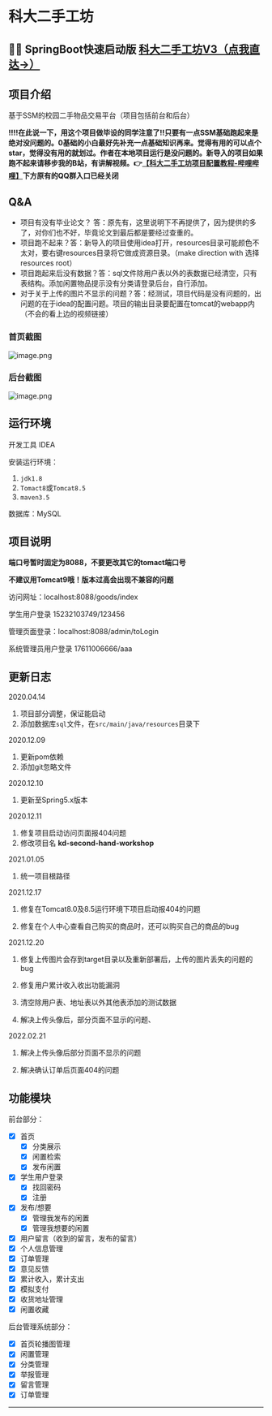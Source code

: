 # 科大二手工坊

## 🎉🎉 SpringBoot快速启动版 [科大二手工坊V3（点我直达→）](https://github.com/lvr1997/kd-shop-fast) 

## 项目介绍

基于SSM的校园二手物品交易平台（项目包括前台和后台）

**‼️‼️在此说一下，用这个项目做毕设的同学注意了‼️只要有一点SSM基础跑起来是绝对没问题的。0基础的小白最好先补充一点基础知识再来。觉得有用的可以点个star，觉得没有用的就划过。作者在本地项目运行是没问题的。新导入的项目如果跑不起来请移步我的B站，有讲解视频。👉[【科大二手工坊项目配置教程-哔哩哔哩】](https://b23.tv/RPuICwZ)下方原有的QQ群入口已经关闭**

## Q&A

- 项目有没有毕业论文？ 答：原先有，这里说明下不再提供了，因为提供的多了，对你们也不好，毕竟论文到最后都是要经过查重的。
- 项目跑不起来？答：新导入的项目使用idea打开，resources目录可能颜色不太对，要右键resources目录将它做成资源目录。（make direction with 选择 resources root）
- 项目跑起来后没有数据？答：sql文件除用户表以外的表数据已经清空，只有表结构。添加闲置物品提示没有分类请登录后台，自行添加。
- 对于关于上传的图片不显示的问题？答：经测试，项目代码是没有问题的，出问题的在于idea的配置问题。项目的输出目录要配置在tomcat的webapp内（不会的看上边的视频链接）


### 首页截图

![image.png](https://s2.loli.net/2021/12/18/pT2a8w1PgmKlQUk.png)

### 后台截图

![image.png](https://s2.loli.net/2021/12/18/aehXmsMySWorbZI.png)

## 运行环境

开发工具 IDEA

安装运行环境：

1. `jdk1.8` 
2. `Tomact8`或`Tomcat8.5`
3. `maven3.5`

数据库：MySQL 


## 项目说明

**端口号暂时固定为8088，不要更改其它的tomact端口号**

**不建议用Tomcat9哦！版本过高会出现不兼容的问题**

访问网址：localhost:8088/goods/index

学生用户登录 15232103749/123456

管理页面登录：localhost:8088/admin/toLogin

系统管理员用户登录  17611006666/aaa

## 更新日志

2020.04.14 
1. 项目部分调整，保证能启动
2. 添加数据库`sql`文件，在`src/main/java/resources`目录下

2020.12.09

1. 更新pom依赖
2. 添加git忽略文件

2020.12.10

1. 更新至Spring5.x版本 

2020.12.11

1. 修复项目启动访问页面报404问题
2. 修改项目名 **kd-second-hand-workshop**

2021.01.05

1. 统一项目根路径

2021.12.17

1. 修复在Tomcat8.0及8.5运行环境下项目启动报404的问题

2. 修复在个人中心查看自己购买的商品时，还可以购买自己的商品的bug

2021.12.20

1. 修复上传图片会存到target目录以及重新部署后，上传的图片丢失的问题的bug

2. 修复用户累计收入收出功能漏洞

3. 清空除用户表、地址表以外其他表添加的测试数据

4. 解决上传头像后，部分页面不显示的问题、

2022.02.21

1. 解决上传头像后部分页面不显示的问题

2. 解决确认订单后页面404的问题

## 功能模块

前台部分：
- [x] 首页
    - [x] 分类展示
    - [x] 闲置检索
    - [x] 发布闲置
- [x] 学生用户登录
    - [x] 找回密码
    - [x] 注册
- [x] 发布/想要
    - [x] 管理我发布的闲置
    - [x] 管理我想要的闲置    
- [x] 用户留言（收到的留言，发布的留言）
- [x] 个人信息管理
- [x] 订单管理
- [x] 意见反馈
- [x] 累计收入，累计支出
- [x] 模拟支付
- [x] 收货地址管理
- [x] 闲置收藏

后台管理系统部分：

- [x] 首页轮播图管理
- [x] 闲置管理
- [x] 分类管理
- [x] 举报管理
- [x] 留言管理
- [x] 订单管理

****
